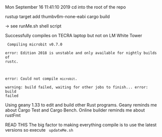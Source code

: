 Mon September 16 11:41:10  2019 
cd into the root of the repo

rustup target add thumbv6m-none-eabi
cargo build

-> see runMe.sh shell script

Successfully compiles on TECRA laptop but not on LM White Tower

<code>   Compiling microbit v0.7.0                                                                                                       
error: Edition 2018 is unstable and only available for nightly builds of rustc.                                                    
                                                                                                                                   
error: Could not compile `microbit`.                                                                                               
warning: build failed, waiting for other jobs to finish...
error: build failed  
</code>
Using geany 1.33 to edit and build other Rust programs.
Geany reminds me about Cargo Test and Cargo Bench.
Online builder reminds me about rustFmt

READ THIS
The big factor to making everything compile is to use the latest versions so execute 
<code>
updateMe.sh
</code>

